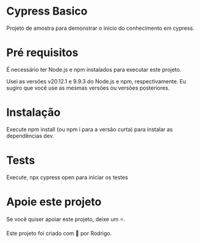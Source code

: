 # Cypress Basico

Projeto de amostra para demonstrar o inicio do conhecimento em cypress.

# Pré requisitos
É necessário ter Node.js e npm instalados para executar este projeto.

Usei as versões v20.12.1 e 9.9.3 do Node.js e npm, respectivamente. Eu sugiro que você use as mesmas versões ou versões posteriores.

# Instalação
Execute npm install (ou npm i para a versão curta) para instalar as dependências dev.

# Tests

Execute,
npx cypress open para iniciar os testes

# Apoie este projeto

Se você quiser apoiar este projeto, deixe um ⭐.


Este projeto foi criado com 💚 por Rodrigo.